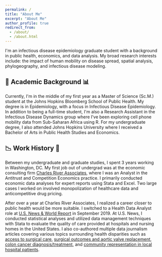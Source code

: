 ```yaml
---
permalink: /
title: "About Me"
excerpt: "About Me"
author_profile: true
redirect_from:
  - /about/
  - /about.html
---
```


I'm an infectious disease epidemiology graduate student with a
background in public health, economics, and data analysis. My broad research
interests include: the impact of human mobility on disease spread, spatial
analysis, phylogeography, and infectious disease modeling.

## 🦠 Academic Background 📊

Currently, I'm in the middle of my first year as a Master of Science (Sc.M.)
student at the Johns Hopkins Bloomberg School of Public Health. My degree is in
Epidemiology, with a focus in Infectious Disease Epidemiology. In addition to
being a full-time student, I'm also a Research Assistant in the Infectious
Disease Dynamics group where I've been exploring cell phone mobility data
from Sub-Saharan Africa using R. For my undergraduate degree, I also attended Johns
Hopkins University where I received a Bachelor of Arts in Public Health Studies
and Economics.

## 📉 Work History 🏥

Between my undergraduate and graduate studies, I spent 3 years working in
Washington, DC. My first job out of undergrad was at the economic consulting
firm [Charles River Associates](https://www.crai.com/), where I was an Analyst
in the Antitrust and Competition Economics practice. I primarily conducted
economic data analyses for expert reports using Stata and Excel. Two large cases
I worked on involved monopolization of healthcare data and anticompetitive drug
pricing.

After over a year at Charles River Associates, I realized a career closer to
public health would be more suitable. I switched to a Health Data Analyst role at
[U.S. News & World Report](https://www.usnews.com/) in September 2019. At U.S.
News, I conducted statistical analyses and utilized data management techniques
with Stata to evaluate the quality of care provided at hospitals and nursing
homes in the United States. I also co-authored multiple data journalism articles
covering various topics surrounding health disparities such as [access to surgical care](https://health.usnews.com/health-care/best-hospitals/articles/who-gets-high-quality-hospital-care), [surgical outcomes and aortic valve replacement](https://health.usnews.com/health-care/best-hospitals/articles/race-and-risk-post-surgery), [colon cancer diagnosis/treatment](https://health.usnews.com/health-care/best-hospitals/articles/colon-cancer-disparities-in-america), and [community representation in local hospital patients](https://health.usnews.com/health-news/blogs/second-opinion/articles/2021-07-27/analysis-of-racial-gaps-in-hospital-care).
